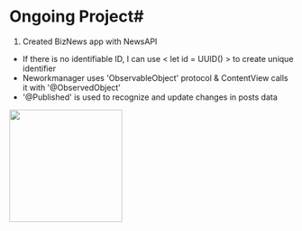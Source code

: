 # Ongoing Project#

1. Created BizNews app with NewsAPI
- If there is no identifiable ID, I can use < let id = UUID() > to create unique identifier
- Neworkmanager uses 'ObservableObject' protocol & ContentView calls it with '@ObservedObject'
- '@Published' is used to recognize and update changes in posts data

<img src = "https://github.com/user-attachments/assets/93a036a0-1872-42dc-9edd-bcea2aae5dd3" width=200px>
